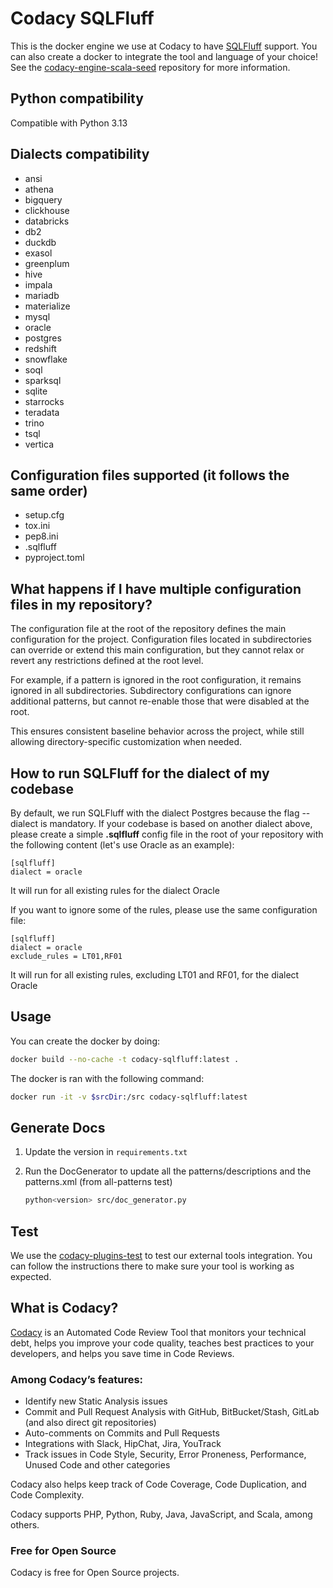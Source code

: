 # Codacy SQLFluff

This is the docker engine we use at Codacy to have [SQLFluff](https://docs.sqlfluff.com/en/stable/index.html) support.
You can also create a docker to integrate the tool and language of your choice!
See the [codacy-engine-scala-seed](https://github.com/codacy/codacy-engine-scala-seed) repository for more information.

## Python compatibility
Compatible with Python 3.13


## Dialects compatibility
-  ansi
-  athena
-  bigquery
-  clickhouse
-  databricks
-  db2
-  duckdb
-  exasol
-  greenplum
-  hive
-  impala
-  mariadb
-  materialize
-  mysql
-  oracle
-  postgres
-  redshift
-  snowflake
-  soql
-  sparksql
-  sqlite
-  starrocks
-  teradata
-  trino
-  tsql
-  vertica

## Configuration files supported (it follows the same order)
-  setup.cfg
-  tox.ini
-  pep8.ini
-  .sqlfluff
-  pyproject.toml

## What happens if I have multiple configuration files in my repository?
The configuration file at the root of the repository defines the main configuration for the project. Configuration files located in subdirectories can override or extend this main configuration, but they cannot relax or revert any restrictions defined at the root level.

For example, if a pattern is ignored in the root configuration, it remains ignored in all subdirectories. Subdirectory configurations can ignore additional patterns, but cannot re-enable those that were disabled at the root.

This ensures consistent baseline behavior across the project, while still allowing directory-specific customization when needed.

## How to run SQLFluff for the dialect of my codebase
By default, we run SQLFluff with the dialect Postgres because the flag --dialect is mandatory. If your codebase is based on another dialect above, please create a simple **.sqlfluff** config file in the root of your repository with the following content (let's use Oracle as an example):

```text
[sqlfluff]
dialect = oracle
```
It will run for all existing rules for the dialect Oracle

If you want to ignore some of the rules, please use the same configuration file:

```text
[sqlfluff]
dialect = oracle
exclude_rules = LT01,RF01
```

It will run for all existing rules, excluding LT01 and RF01, for the dialect Oracle


## Usage

You can create the docker by doing:

  ```bash
  docker build --no-cache -t codacy-sqlfluff:latest .
  ```

The docker is ran with the following command:

  ```bash
  docker run -it -v $srcDir:/src codacy-sqlfluff:latest
  ```

## Generate Docs

1. Update the version in `requirements.txt`

2. Run the DocGenerator to update all the patterns/descriptions and the patterns.xml (from all-patterns test)

    ```bash
    python<version> src/doc_generator.py
    ```

## Test

We use the [codacy-plugins-test](https://github.com/codacy/codacy-plugins-test) to test our external tools integration.
You can follow the instructions there to make sure your tool is working as expected.

## What is Codacy?

[Codacy](https://www.codacy.com/) is an Automated Code Review Tool that monitors your technical debt, helps you improve your code quality, teaches best practices to your developers, and helps you save time in Code Reviews.

### Among Codacy’s features:

- Identify new Static Analysis issues
- Commit and Pull Request Analysis with GitHub, BitBucket/Stash, GitLab (and also direct git repositories)
- Auto-comments on Commits and Pull Requests
- Integrations with Slack, HipChat, Jira, YouTrack
- Track issues in Code Style, Security, Error Proneness, Performance, Unused Code and other categories

Codacy also helps keep track of Code Coverage, Code Duplication, and Code Complexity.

Codacy supports PHP, Python, Ruby, Java, JavaScript, and Scala, among others.

### Free for Open Source

Codacy is free for Open Source projects.